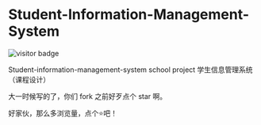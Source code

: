 # Student-Information-Management-System
![visitor badge](https://visitor-badge.glitch.me/badge?page_id=xrandx.Student-Information-Management-System)

Student-information-management-system school project   学生信息管理系统（课程设计）

大一时候写的了，你们 fork 之前好歹点个 star 啊。

好家伙，那么多浏览量，点个⭐吧！
